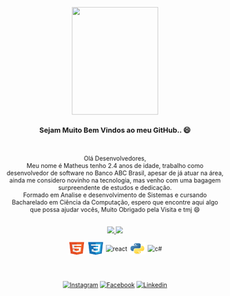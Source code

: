 <div align="center">
<img height="250" width="200" src="https://user-images.githubusercontent.com/83286306/163921290-d96a6896-e9c7-4f37-85e9-c7fb4b382994.png">

### Sejam Muito Bem Vindos ao meu GitHub.. 😄
 
<br>
 
Olá Desenvolvedores,<br>Meu nome é Matheus tenho 2.4 anos de idade, trabalho como desenvolvedor de software no Banco ABC Brasil, apesar de já atuar na área, ainda me considero novinho na tecnologia, mas venho com uma bagagem surpreendente de estudos e dedicação.<br>Formado em Analise e desenvolvimento de Sistemas e cursando Bacharelado em Ciência da Computação, espero que encontre aqui algo que possa ajudar vocês, Muito Obrigado pela Visita e tmj 😄

<br>

<div>
  <a href="https://github.com/DeveloperMatheus97">
  <img height = "140em" src = "https://github-readme-stats.vercel.app/api?username=TechMaa&show_icons=true&theme=react&include_all_commits=true&count_private=true"/>
  <img height = "140em" src = "https://github-readme-stats.vercel.app/api/top-langs/?username=TechMaa&layout=compact&langs_count=7&theme=react"/>
</div>

<br>

<div style="display: inline-block">
  <img align="center" height="30" width="40" alt="html" src="https://raw.githubusercontent.com/devicons/devicon/master/icons/html5/html5-original.svg "/>
  <img align="center" height="30" width="40" alt="css" src="https://raw.githubusercontent.com/devicons/devicon/master/icons/css3/css3-original.svg "/>
  <img align="center" height="30" width="40" alt="react" src = "https://icongr.am/devicon/react-original.svg?size=128&color=currentColor"/>
  <img align="center" height="30" width="40" alt="python" src="https://raw.githubusercontent.com/devicons/devicon/master/icons/python/python-original.svg "/>
  <img align="center" height="30" width="40" alt="c#" src = "https://cdn.jsdelivr.net/gh/devicons/devicon/icons/csharp/csharp-original.svg"/>
</div>

##
<br>

[![ Instagram ](https://img.shields.io/badge/Instagram-E4405F?style=for-the-badge&logo=instagram&logoColor=white)](https://www.instagram.com/matheuscomth__/)
[![ Facebook ](https://img.shields.io/badge/Facebook-1877F2?style=for-the-badge&logo=facebook&logoColor=white)](https://www.facebook.com/profile.php?id=100042428267343)
[![ Linkedin ](https://img.shields.io/badge/LinkedIn-0077B5?style=for-the-badge&logo=linkedin&logoColor=white)](https://www.linkedin.com/in/matheus-caitano-s/)
